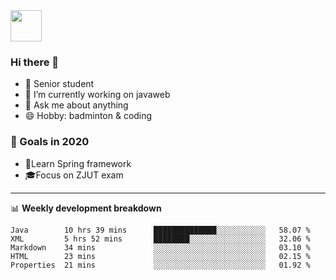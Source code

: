 <img src="https://github.com/egoist/egoist/raw/master/balloon.gif" width="50">

### Hi there 🐏

- 🌱 Senior student
- 🔭 I’m currently working on javaweb
- 💬 Ask me about anything
- 😄 Hobby: badminton & coding

### 🚀 Goals in 2020
+ 🍃Learn Spring framework
+ 🎓Focus on ZJUT exam
-------

📊 **Weekly development breakdown**
<!--START_SECTION:waka-->
```text
Java        10 hrs 39 mins      ██████████████░░░░░░░░░░░   58.07 % 
XML         5 hrs 52 mins       ████████░░░░░░░░░░░░░░░░░   32.06 % 
Markdown    34 mins             ░░░░░░░░░░░░░░░░░░░░░░░░░   03.10 % 
HTML        23 mins             ░░░░░░░░░░░░░░░░░░░░░░░░░   02.15 % 
Properties  21 mins             ░░░░░░░░░░░░░░░░░░░░░░░░░   01.92 %
```
<!--END_SECTION:waka-->
